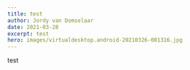 ```yaml
---
title: test
author: Jordy van Domselaar
date: 2021-03-28
excerpt: test
hero: images/virtualdesktop.android-20210326-001316.jpg
---
```

test